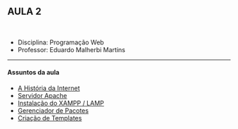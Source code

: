 ## AULA 2

<br>

- Disciplina: Programação Web
- Professor: Eduardo Malherbi Martins

---

#### Assuntos da aula

- [A História da Internet](../historia-internet/)
- [Servidor Apache](../servidor-apache/)
- [Instalação do XAMPP / LAMP](../xampp/)
- [Gerenciador de Pacotes](../gerenciador-pacotes/)
- [Criação de Templates](../criacao-templates/)
